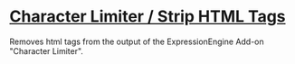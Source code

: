 # [Character Limiter / Strip HTML Tags](https://github.com/aaronbrownell/Char-Limit)

Removes html tags from the output of the ExpressionEngine Add-on "Character Limiter".